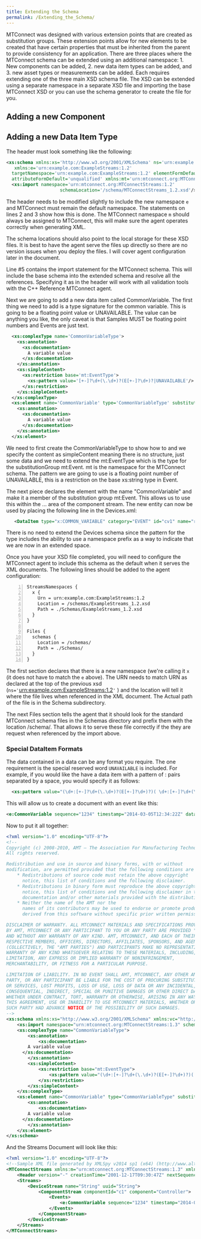 ```yaml
---
title: Extending the Schema
permalink: /Extending_the_Schema/
---
```


MTConnect was designed with various extension points that are created as
substitution groups. These extension points allow for new elements to be
created that have certain properties that must be inherited from the
parent to provide consistency for an application. There are three places
where the MTConnect schema can be extended using an additional
namespace: 1. New components can be added, 2. new data item types can be
added, and 3. new asset types or measurements can be added. Each
requires extending one of the three main XSD schema file. The XSD can be
extended using a separate namespace in a separate XSD file and importing
the base MTConnect XSD or you can use the schema generator to create the
file for you.

## Adding a new Component

## Adding a new Data Item Type

The header must look something like the following:

``` XML numberLines
<xs:schema xmlns:xs='http://www.w3.org/2001/XMLSchema' ns='urn:example.com:ExampleStreams:1.2'
   xmlns:e='urn:example.com:ExampleStreams:1.2'
  targetNamespace='urn:example.com:ExampleStreams:1.2' elementFormDefault='qualified'
  attributeFormDefault='unqualified' xmlns:mt='urn:mtconnect.org:MTConnectStreams:1.2'>
  <xs:import namespace='urn:mtconnect.org:MTConnectStreams:1.2'
                    schemaLocation='/schema/MTConnectStreams_1.2.xsd'/>
```

The header needs to be modified slightly to include the new namespace
`e` and MTConnect must remain the default namespace. The statements on
lines 2 and 3 show how this is done. The MTConnect namespace `m` should
always be assigned to MTConnect, this will make sure the agent operates
correctly when generating XML.

The schema locations should also point to the local storage for these
XSD files. It is best to have the agent serve the files up directly so
there are no version issues when you deploy the files. I will cover
agent configuration later in the document.

Line \#5 contains the import statement for the MTConnect schema. This
will include the base schema into the extended schema and resolve all
the references. Specifying it as in the header will work with all
validation tools with the C++ Reference MTConnect agent.

Next we are going to add a new data item called CommonVariable. The
first thing we need to add is a type signature for the common variable.
This is going to be a floating point value or UNAVAILABLE. The value can
be anything you like, the only caveat is that Samples MUST be floating
point numbers and Events are just text.

``` XML numberLines
  <xs:complexType name='CommonVariableType'>
    <xs:annotation>
      <xs:documentation>
        A variable value
      </xs:documentation>
    </xs:annotation>
    <xs:simpleContent>
      <xs:restriction base='mt:EventType'>
        <xs:pattern value='[+-]?\d+(\.\d+)?(E[+-]?\d+)?|UNAVAILABLE'/>
      </xs:restriction>
    </xs:simpleContent>
  </xs:complexType>
  <xs:element name='CommonVariable' type='CommonVariableType' substitutionGroup='mt:Event'>
    <xs:annotation>
      <xs:documentation>
        A variable value
      </xs:documentation>
    </xs:annotation>
  </xs:element>
```

We need to first create the CommonVariableType to show how to and we
specify the content as simpleContent meaning there is no structure, just
some data and we need to extend the mt:EventType which is the type for
the substitutionGroup mt:Event. mt is the namespace for the MTConnect
schema. The pattern we are going to use is a floating point number of
UNAVAILABLE, this is a restriction on the base xs:string type in Event.

The next piece declares the element with the name "CommonVariable" and
make it a member of the substitution group mt:Event. This allows us to
use this within the <Events>...</Events> area of the component stream.
The new entity can now be used by placing the following line in the
Devices.xml:

``` XML
   <DataItem type="x:COMMON_VARIABLE" category="EVENT" id="cv1" name="reg_1" />
```

There is no need to extend the Devices schema since the pattern for the
type includes the ability to use a namespace prefix as a way to indicate
that we are now in an extended space.

Once you have your XSD file completed, you will need to configure the
MTConnect agent to include this schema as the default when it serves the
XML documents. The following lines should be added to the agent
configuration:

``` numberLines
StreamsNamespaces {
  x {
    Urn = urn:example.com:ExampleStreams:1.2
    Location = /schemas/ExampleStreams_1.2.xsd
    Path = ./Schemas/ExampleStreams_1.2.xsd
  }
}

Files {
  schemas {
    Location = /schemas/
    Path = ./Schemas/
  }
}
```

The first section declares that there is a new namespace (we're calling
it `x` (it does not have to match the `e` above). The URN needs to match
URN as declared at the top of the previous xsd
(`ns='`<urn:example.com:ExampleStreams:1.2>`'` ) and the location will
tell it where the file lives when referenced in the XML document. The
Actual path of the file is in the Schema subdirectory.

The next Files section tells the agent that it should look for the
standard MTConnect schema files in the Schemas directory and prefix them
with the location /schema/. That allows it to serve these file correctly
if the they are request when referenced by the import above.

### Special DataItem Formats

The data contained in a data can be any format you require. The one
requirement is the special reserved word `UNAVAILABLE` is included. For
example, if you would like the have a data item with a pattern of
<name>:<value> pairs separated by a space, you would specify it as
follows:

``` XML
  <xs:pattern value="(\d+:[+-]?\d+(\.\d+)?(E[+-]?\d+)?)( \d+:[+-]?\d+(\.\d+)?(E[+-]?\d+)?)*|UNAVAILABLE"/>
```

This will allow us to create a document with an event like this:

``` XML
<e:CommonVariable sequence="1234" timestamp="2014-03-05T12:34:22Z" dataItemId="cv1">1:9 2:0 3:0 4:0 5:1.2356 6:0 7:0 8:0 9:0 10:9 11:0 12:0 13:0 14:0 15:0 16:0 17:0 18:0 19:0 20:0 21:0 22:0 23:0 24:0 25:0 26:0 27:0 28:0 29:0 30:0 31:0 32:0 33:0 34:0 35:0 36:0 37:0 38:0 39:0 40:0 41:0 42:0 43:0 44:0 45:0 46:0 47:0 48:0 49:0 50:0 51:191.34 52:0 53:0 54:0 55:0 56:0 57:0 58:0 59:0 60:0 61:0 62:0 63:0 64:0 65:0 66:0 67:0 68:0 69:0 70:0 71:0 72:0 73:0 74:0 75:0 76:0 77:0 78:0 79:0 80:0 81:0 82:0 83:0 84:0 85:0 86:0 87:0 88:0 89:0 90:0 91:0 92:0 93:0 94:0 95:0 96:0 97:0 98:0 99:0 100:0 101:191.34 102:0 103:0 104:0 105:0 106:0 107:0 108:0 109:0 110:0 111:0 112:0 113:0 114:0 115:0 116:0 117:0 118:0 119:0 120:0 121:0 122:0 123:0 124:0 125:0 126:0 127:0 128:0 129:0 130:0 131:0 132:0 133:0 134:0 135:0 136:0 137:0 138:0 139:0 140:0 141:0 142:0 143:0 144:0 145:0 146:0 147:0 148:0 149:0 150:0 151:191.34 152:0 153:0 154:0 155:0 156:0 157:0 158:0 159:0 160:0 161:0 162:0 163:0 164:0 165:0 166:0 167:0 168:0 169:0 170:0 171:0 172:0 173:0 174:0 175:0 176:0 177:0 178:0 179:0 180:0 181:0 182:0 183:0 184:0 185:0 186:0 187:0 188:0 189:0 190:0 191:0 192:0 193:0 194:0 195:0 196:0 197:0 198:0 199:0 200:0</e:CommonVariable>
```

Now to put it all together:

``` XML numberLines
<?xml version="1.0" encoding="UTF-8"?>
<!--
Copyright (c) 2008-2010, AMT – The Association For Manufacturing Technology (“AMT”)
All rights reserved.

Redistribution and use in source and binary forms, with or without
modification, are permitted provided that the following conditions are met:
    * Redistributions of source code must retain the above copyright
      notice, this list of conditions and the following disclaimer.
    * Redistributions in binary form must reproduce the above copyright
      notice, this list of conditions and the following disclaimer in the
      documentation and/or other materials provided with the distribution.
    * Neither the name of the AMT nor the
      names of its contributors may be used to endorse or promote products
      derived from this software without specific prior written permission.

DISCLAIMER OF WARRANTY. ALL MTCONNECT MATERIALS AND SPECIFICATIONS PROVIDED
BY AMT, MTCONNECT OR ANY PARTICIPANT TO YOU OR ANY PARTY ARE PROVIDED "AS IS"
AND WITHOUT ANY WARRANTY OF ANY KIND. AMT, MTCONNECT, AND EACH OF THEIR
RESPECTIVE MEMBERS, OFFICERS, DIRECTORS, AFFILIATES, SPONSORS, AND AGENTS
(COLLECTIVELY, THE "AMT PARTIES") AND PARTICIPANTS MAKE NO REPRESENTATION OR
WARRANTY OF ANY KIND WHATSOEVER RELATING TO THESE MATERIALS, INCLUDING, WITHOUT
LIMITATION, ANY EXPRESS OR IMPLIED WARRANTY OF NONINFRINGEMENT,
MERCHANTABILITY, OR FITNESS FOR A PARTICULAR PURPOSE.

LIMITATION OF LIABILITY. IN NO EVENT SHALL AMT, MTCONNECT, ANY OTHER AMT
PARTY, OR ANY PARTICIPANT BE LIABLE FOR THE COST OF PROCURING SUBSTITUTE GOODS
OR SERVICES, LOST PROFITS, LOSS OF USE, LOSS OF DATA OR ANY INCIDENTAL,
CONSEQUENTIAL, INDIRECT, SPECIAL OR PUNITIVE DAMAGES OR OTHER DIRECT DAMAGES,
WHETHER UNDER CONTRACT, TORT, WARRANTY OR OTHERWISE, ARISING IN ANY WAY OUT OF
THIS AGREEMENT, USE OR INABILITY TO USE MTCONNECT MATERIALS, WHETHER OR NOT
SUCH PARTY HAD ADVANCE NOTICE OF THE POSSIBILITY OF SUCH DAMAGES.
-->
<xs:schema xmlns:xs="http://www.w3.org/2001/XMLSchema" xmlns:vc="http://www.w3.org/2007/XMLSchema-versioning" ns="urn:example.com:ExampleStreams:1.3" xmlns:e="urn:example.com:ExampleStreams:1.3" xmlns:mt="urn:mtconnect.org:MTConnectStreams:1.3" targetNamespace="urn:example.com:ExampleStreams:1.3" elementFormDefault="qualified" attributeFormDefault="unqualified" vc:minVersion="1.1">
    <xs:import namespace="urn:mtconnect.org:MTConnectStreams:1.3" schemaLocation="/Schemas/MTConnectStreams_1.3.xsd"/>
    <xs:complexType name="CommonVariableType">
        <xs:annotation>
            <xs:documentation>
        A variable value
      </xs:documentation>
        </xs:annotation>
        <xs:simpleContent>
            <xs:restriction base="mt:EventType">
                <xs:pattern value="(\d+:[+-]?\d+(\.\d+)?(E[+-]?\d+)?)( \d+:[+-]?\d+(\.\d+)?(E[+-]?\d+)?)*|UNAVAILABLE"/>
            </xs:restriction>
        </xs:simpleContent>
    </xs:complexType>
    <xs:element name="CommonVariable" type="CommonVariableType" substitutionGroup="mt:Event">
        <xs:annotation>
            <xs:documentation>
        A variable value
      </xs:documentation>
        </xs:annotation>
    </xs:element>
</xs:schema>
```

And the Streams Document will look like this:

``` XML numberLines
<?xml version="1.0" encoding="UTF-8"?>
<!--Sample XML file generated by XMLSpy v2014 sp1 (x64) (http://www.altova.com)-->
<MTConnectStreams xmlns:m="urn:mtconnect.org:MTConnectStreams:1.3" xmlns:xsi="http://www.w3.org/2001/XMLSchema-instance" xsi:schemaLocation="urn:example.com:ExampleStreams:1.3 /Streams/ExampleStream_1.3.xsd" ns="urn:mtconnect.org:MTConnectStreams:1.3"  xmlns:e="urn:example.com:ExampleStreams:1.3">
    <Header version="-" creationTime="2001-12-17T09:30:47Z" nextSequence="1" lastSequence="1" firstSequence="1" instanceId="1" sender="String" bufferSize="1">String</Header>
    <Streams>
        <DeviceStream name="String" uuid="String">
            <ComponentStream componentId="c1" component="Controller">
                <Events>
                    <e:CommonVariable sequence="1234" timestamp="2014-03-05T12:34:22Z" dataItemId="cv1">1:9 2:0 3:0 4:0 5:1.2356 6:0 7:0 8:0 9:0 10:9 11:0 12:0 13:0 14:0 15:0 16:0 17:0 18:0 19:0 20:0 21:0 22:0 23:0 24:0 25:0 26:0 27:0 28:0 29:0 30:0 31:0 32:0 33:0 34:0 35:0 36:0 37:0 38:0 39:0 40:0 41:0 42:0 43:0 44:0 45:0 46:0 47:0 48:0 49:0 50:0 51:191.34 52:0 53:0 54:0 55:0 56:0 57:0 58:0 59:0 60:0 61:0 62:0 63:0 64:0 65:0 66:0 67:0 68:0 69:0 70:0 71:0 72:0 73:0 74:0 75:0 76:0 77:0 78:0 79:0 80:0 81:0 82:0 83:0 84:0 85:0 86:0 87:0 88:0 89:0 90:0 91:0 92:0 93:0 94:0 95:0 96:0 97:0 98:0 99:0 100:0 101:191.34 102:0 103:0 104:0 105:0 106:0 107:0 108:0 109:0 110:0 111:0 112:0 113:0 114:0 115:0 116:0 117:0 118:0 119:0 120:0 121:0 122:0 123:0 124:0 125:0 126:0 127:0 128:0 129:0 130:0 131:0 132:0 133:0 134:0 135:0 136:0 137:0 138:0 139:0 140:0 141:0 142:0 143:0 144:0 145:0 146:0 147:0 148:0 149:0 150:0 151:191.34 152:0 153:0 154:0 155:0 156:0 157:0 158:0 159:0 160:0 161:0 162:0 163:0 164:0 165:0 166:0 167:0 168:0 169:0 170:0 171:0 172:0 173:0 174:0 175:0 176:0 177:0 178:0 179:0 180:0 181:0 182:0 183:0 184:0 185:0 186:0 187:0 188:0 189:0 190:0 191:0 192:0 193:0 194:0 195:0 196:0 197:0 198:0 199:0 200:0</e:CommonVariable>
                </Events>
            </ComponentStream>
        </DeviceStream>
    </Streams>
</MTConnectStreams>
```